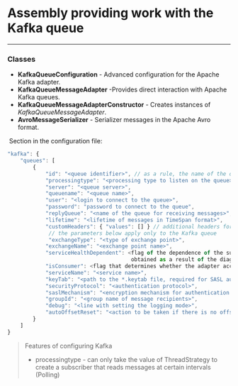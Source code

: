 # Assembly providing work with the Kafka queue
___
### Classes
* **KafkaQueueConfiguration** - Advanced configuration for the Apache Kafka adapter.
* **KafkaQueueMessageAdapter** -Provides direct interaction with Apache Kafka queues.
* **KafkaQueueMessageAdapterConstructor** - Creates instances of _KafkaQueueMessageAdapter_.
* **AvroMessageSerializer** - Serializer messages in the Apache Avro format.

 Section in the configuration file:

```javascript
"kafka": {
    "queues": [
        {
            "id": "<queue identifier>", // as a rule, the name of the queue is indicated
            "processingtype": "<processing type to listen on the queue>", // one of the values ​​of MessageProcessingType
            "server": "<queue server>",
            "queuename": "<queue name>",
            "user": "<login to connect to the queue>",
            "password": "password to connect to the queue",
            "replyQueue": "<name of the queue for receiving messages>",
            "lifetime": "<lifetime of messages in TimeSpan format>",
            "customHeaders": { "values": [] } // additional headers for working with queues
             // the parameters below apply only to the Kafka queue
             "exchangeType": "<type of exchange point>",
            "exchangeName": "<exchange point name>",
            "serviceHealthDependent": <flag of the dependence of the subscription to the queue on the state of the service 
                                       obtained as a result of the diagnostic call true | false>,
            "isConsumer": <flag that determines whether the adapter accepts or sends true | false>,
            "serviceName": "<service name>",
            "keyTab": "<path to the *.keytab file, required for SASL authentication on unix-based servers>",
            "securityProtocol": "<authentication protocol>",
            "saslMechanism": "<encryption mechanism for authentication protocol>",
            "groupId": "<group name of message recipients>",
            "debug": "<line with setting the logging mode>",
            "autoOffsetReset": "<action to be taken if there is no offset in the store or it is out of range>"
        }
    ]
}
```

> Features of configuring Kafka
> * processingtype - can only take the value of ThreadStrategy to create a subscriber that reads messages at certain intervals (Polling)
